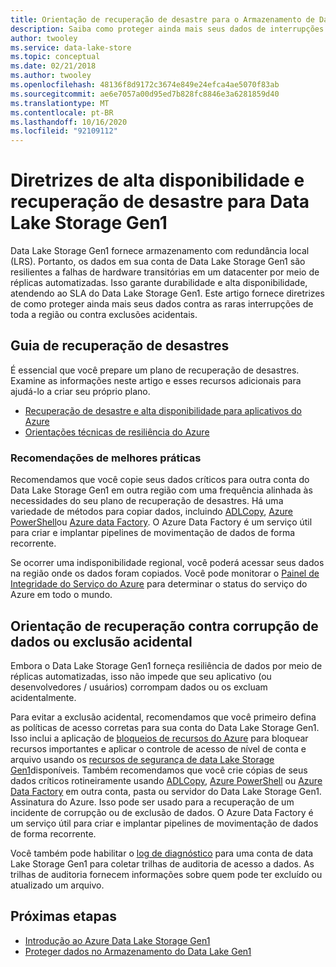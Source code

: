 ```yaml
---
title: Orientação de recuperação de desastre para o Armazenamento de Data Lake do Azure Gen1 | Microsoft Docs
description: Saiba como proteger ainda mais seus dados de interrupções em toda a região ou exclusões acidentais além do armazenamento com redundância local de Azure Data Lake Storage Gen1.
author: twooley
ms.service: data-lake-store
ms.topic: conceptual
ms.date: 02/21/2018
ms.author: twooley
ms.openlocfilehash: 48136f8d9172c3674e849e24efca4ae5070f83ab
ms.sourcegitcommit: ae6e7057a00d95ed7b828fc8846e3a6281859d40
ms.translationtype: MT
ms.contentlocale: pt-BR
ms.lasthandoff: 10/16/2020
ms.locfileid: "92109112"
---
```

# <a name="high-availability-and-disaster-recovery-guidance-for-data-lake-storage-gen1"></a>Diretrizes de alta disponibilidade e recuperação de desastre para Data Lake Storage Gen1

Data Lake Storage Gen1 fornece armazenamento com redundância local (LRS). Portanto, os dados em sua conta de Data Lake Storage Gen1 são resilientes a falhas de hardware transitórias em um datacenter por meio de réplicas automatizadas. Isso garante durabilidade e alta disponibilidade, atendendo ao SLA do Data Lake Storage Gen1. Este artigo fornece diretrizes de como proteger ainda mais seus dados contra as raras interrupções de toda a região ou contra exclusões acidentais.

## <a name="disaster-recovery-guidance"></a>Guia de recuperação de desastres

É essencial que você prepare um plano de recuperação de desastres. Examine as informações neste artigo e esses recursos adicionais para ajudá-lo a criar seu próprio plano.

* [Recuperação de desastre e alta disponibilidade para aplicativos do Azure](/azure/architecture/framework/resiliency/backup-and-recovery)
* [Orientações técnicas de resiliência do Azure](/azure/architecture/framework/resiliency/overview)

### <a name="best-practice-recommendations"></a>Recomendações de melhores práticas

Recomendamos que você copie seus dados críticos para outra conta do Data Lake Storage Gen1 em outra região com uma frequência alinhada às necessidades do seu plano de recuperação de desastres. Há uma variedade de métodos para copiar dados, incluindo [ADLCopy](data-lake-store-copy-data-azure-storage-blob.md), [Azure PowerShell](data-lake-store-get-started-powershell.md)ou [Azure data Factory](../data-factory/connector-azure-data-lake-store.md). O Azure Data Factory é um serviço útil para criar e implantar pipelines de movimentação de dados de forma recorrente.

Se ocorrer uma indisponibilidade regional, você poderá acessar seus dados na região onde os dados foram copiados. Você pode monitorar o [Painel de Integridade do Serviço do Azure](https://azure.microsoft.com/status/) para determinar o status do serviço do Azure em todo o mundo.

## <a name="data-corruption-or-accidental-deletion-recovery-guidance"></a>Orientação de recuperação contra corrupção de dados ou exclusão acidental

Embora o Data Lake Storage Gen1 forneça resiliência de dados por meio de réplicas automatizadas, isso não impede que seu aplicativo (ou desenvolvedores / usuários) corrompam dados ou os excluam acidentalmente.

Para evitar a exclusão acidental, recomendamos que você primeiro defina as políticas de acesso corretas para sua conta do Data Lake Storage Gen1. Isso inclui a aplicação de [bloqueios de recursos do Azure](../azure-resource-manager/management/lock-resources.md) para bloquear recursos importantes e aplicar o controle de acesso de nível de conta e arquivo usando os [recursos de segurança de data Lake Storage Gen1](data-lake-store-security-overview.md)disponíveis. Também recomendamos que você crie cópias de seus dados críticos rotineiramente usando [ADLCopy](data-lake-store-copy-data-azure-storage-blob.md), [Azure PowerShell](data-lake-store-get-started-powershell.md) ou [Azure Data Factory](../data-factory/connector-azure-data-lake-store.md) em outra conta, pasta ou servidor do Data Lake Storage Gen1. Assinatura do Azure. Isso pode ser usado para a recuperação de um incidente de corrupção ou de exclusão de dados. O Azure Data Factory é um serviço útil para criar e implantar pipelines de movimentação de dados de forma recorrente.

Você também pode habilitar o [log de diagnóstico](data-lake-store-diagnostic-logs.md) para uma conta de data Lake Storage Gen1 para coletar trilhas de auditoria de acesso a dados. As trilhas de auditoria fornecem informações sobre quem pode ter excluído ou atualizado um arquivo.

## <a name="next-steps"></a>Próximas etapas

* [Introdução ao Azure Data Lake Storage Gen1](data-lake-store-get-started-portal.md)
* [Proteger dados no Armazenamento do Data Lake Gen1](data-lake-store-secure-data.md)